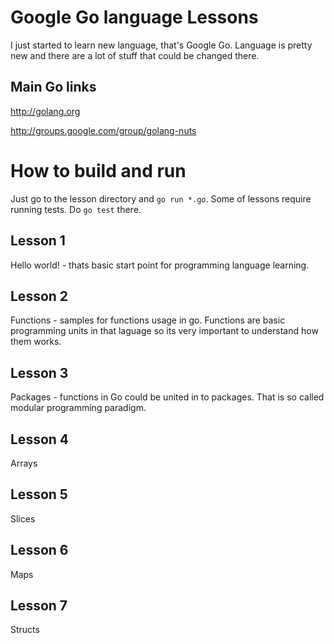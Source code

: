 Google Go language Lessons
=====

I just started to learn new language, that's Google Go.
Language is pretty new and there are a lot of stuff that could be changed there.

Main Go links
---

http://golang.org

http://groups.google.com/group/golang-nuts

How to build and run
===

Just go to the lesson directory and ```go run *.go```. Some of lessons require running tests. Do ```go test``` there.

Lesson 1
---

Hello world! - thats basic start point for programming language learning.

Lesson 2
---

Functions - samples for functions usage in go. Functions are basic programming units
in that laguage so its very important to understand how them works.

Lesson 3
---

Packages - functions in Go could be united in to packages. That is so called modular
programming paradigm.

Lesson 4
---

Arrays

Lesson 5
---

Slices

Lesson 6
---

Maps

Lesson 7
---

Structs

